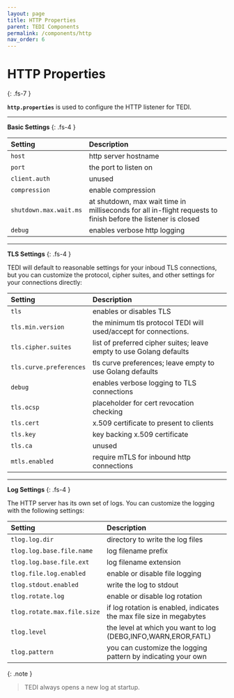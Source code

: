 ```yaml
---
layout: page
title: HTTP Properties
parent: TEDI Components
permalink: /components/http
nav_order: 6
---
```


# HTTP Properties
{: .fs-7 }

**`http.properties`** is used to configure the HTTP listener for TEDI.

---

**Basic Settings**
{: .fs-4 }

| **Setting**                    | **Description**          |
|:------------------------------|:--------------------------|
| `host`                         | http server hostname |
| `port`                         | the port to listen on |
| `client.auth`                  | unused |
| `compression`                  | enable compression |
| `shutdown.max.wait.ms`         | at shutdown, max wait time in milliseconds for all in-flight requests to finish before the listener is closed |
| `debug`                        | enables verbose http logging |

---

**TLS Settings**
{: .fs-4 }

TEDI will default to reasonable settings for your inboud TLS connections, but you can customize the protocol, cipher suites, and other settings for your connections directly:


| **Setting**                    | **Description**          |
|:------------------------------|:--------------------------|
| `tls`                         | enables or disables TLS |
| `tls.min.version`             | the minimum tls protocol TEDI will used/accept for connections. |
| `tls.cipher.suites`           | list of preferred cipher suites; leave empty to use Golang defaults |
| `tls.curve.preferences`       | tls curve preferences;  leave empty to use Golang defaults |
| `debug`                       | enables verbose logging to TLS connections |
| `tls.ocsp`                    | placeholder for cert revocation checking |
| `tls.cert`                    | x.509 certificate to present to clients |
| `tls.key`                     | key backing x.509 certificate |
| `tls.ca`                      | unused |
| `mtls.enabled`                | require mTLS for inbound http connections |

---

**Log Settings**
{: .fs-4 }

The HTTP server has its own set of logs. You can customize the logging with the following settings:

| **Setting**                    | **Description**          |
|:------------------------------|:--------------------------|
| `tlog.log.dir`                | directory to write the log files |
| `tlog.log.base.file.name`     | log filename prefix |
| `tlog.log.base.file.ext`      | log filename extension |
| `tlog.file.log.enabled`       | enable or disable file logging |
| `tlog.stdout.enabled`         | write the log to stdout |
| `tlog.rotate.log`             | enable or disable log rotation |
| `tlog.rotate.max.file.size`   | if log rotation is enabled, indicates the max file size in megabytes |
| `tlog.level`                  | the level at which you want to log (DEBG,INFO,WARN,EROR,FATL) |
| `tlog.pattern`                | you can customize the logging pattern by indicating your own |

{: .note }
> TEDI always opens a new log at startup.